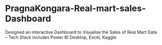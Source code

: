 # PragnaKongara-Real-mart-sales-Dashboard
Designed an interactive Dashboard to Visualise the Sales of Real Mart Data – Tech Stack includes Power BI Desktop, Excel, Kaggle
